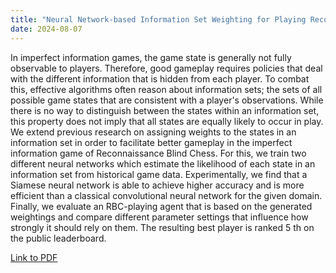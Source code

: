 ```yaml
---
title: "Neural Network-based Information Set Weighting for Playing Reconnaissance Blind Chess"
date: 2024-08-07
---
```

In imperfect information games, the game state is generally not fully observable to players. Therefore, good gameplay requires policies that deal with the different information that is hidden from each player. To combat this, effective algorithms often reason about information sets; the sets of all possible game states that are consistent with a player's observations. While there is no way to distinguish between the states within an information set, this property does not imply that all states are equally likely to occur in play. We extend previous research on assigning weights to the states in an information set in order to facilitate better gameplay in the imperfect information game of Reconnaissance Blind Chess. For this, we train two different neural networks which estimate the likelihood of each state in an information set from historical game data. Experimentally, we find that a Siamese neural network is able to achieve higher accuracy and is more efficient than a classical convolutional neural network for the given domain. Finally, we evaluate an RBC-playing agent that is based on the generated weightings and compare different parameter settings that influence how strongly it should rely on them. The resulting best player is ranked 5 th on the public leaderboard.


[Link to PDF](https://ieeexplore.ieee.org/stamp/stamp.jsp?tp=&arnumber=10592629)
